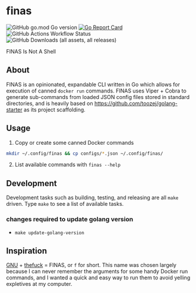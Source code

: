 # finas

![GitHub go.mod Go version](https://img.shields.io/github/go-mod/go-version/toozej/finas)
[![Go Report Card](https://goreportcard.com/badge/github.com/toozej/finas)](https://goreportcard.com/report/github.com/toozej/finas)
![GitHub Actions Workflow Status](https://img.shields.io/github/actions/workflow/status/toozej/finas/cicd.yaml)
![GitHub Downloads (all assets, all releases)](https://img.shields.io/github/downloads/toozej/finas/total)

FINAS Is Not A Shell

## About
FINAS is an opinionated, expandable CLI written in Go which allows for execution of canned `docker run` commands. FINAS uses Viper + Cobra to generate sub-commands from loaded JSON config files stored in standard directories, and is heavily based on https://github.com/toozej/golang-starter as its project scaffolding.

## Usage

1. Copy or create some canned Docker commands
```bash
mkdir ~/.config/finas && cp configs/*.json ~/.config/finas/ 
```

2. List available commands with `finas --help`

## Development

Development tasks such as building, testing, and releasing are all `make` driven. Type `make` to see a list of available tasks.

### changes required to update golang version
- `make update-golang-version` 

## Inspiration
[GNU](https://www.gnu.org/gnu/about-gnu.html) + [thefuck](https://github.com/nvbn/thefuck) = FINAS, or `f` for short.
This name was chosen largely because I can never remember the arguments for some handy Docker run commands, and I wanted a quick and easy way to run them to avoid yelling expletives at my computer.
